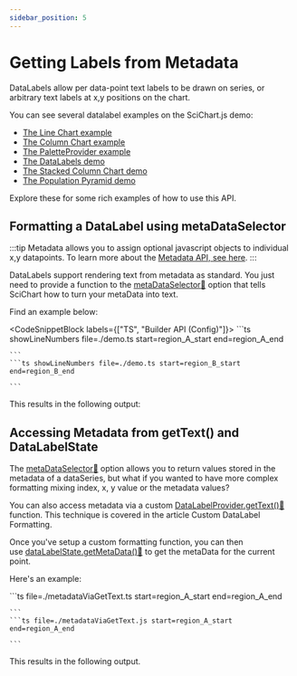 ```yaml
---
sidebar_position: 5
---
```


# Getting Labels from Metadata

DataLabels allow per data-point text labels to be drawn on series, or arbitrary text labels at x,y positions on the chart.

You can see several datalabel examples on the SciChart.js demo:

- [The Line Chart example](https://demo.scichart.com/javascript-line-chart)
- [The Column Chart example](https://demo.scichart.com/javascript-column-chart)
- [The PaletteProvider example](https://demo.scichart.com/javascript-chart-color-points-individually-with-paletteprovider)
- [The DataLabels demo](https://demo.scichart.com/javascript-datalabels)
- [The Stacked Column Chart demo](https://demo.scichart.com/javascript/stacked-column-chart)
- [The Population Pyramid demo](https://demo.scichart.com/javascript/population-pyramid)

Explore these for some rich examples of how to use this API.

## Formatting a DataLabel using metaDataSelector

:::tip
Metadata allows you to assign optional javascript objects to individual x,y datapoints. To learn more about the [Metadata API, see here](/docs/2d-charts/chart-types/point-metadata-api/point-metadata-api-overview).
:::

DataLabels support rendering text from metadata as standard. You just need to provide a function to the [metaDataSelector:blue_book:](https://www.scichart.com/documentation/js/current/typedoc/classes/datalabelprovider.html#metadataselector) option that tells SciChart how to turn your metaData into text.

Find an example below:

<CodeSnippetBlock labels={["TS", "Builder API (Config)"]}>
    ```ts showLineNumbers file=./demo.ts start=region_A_start end=region_A_end

    ```
    ```ts showLineNumbers file=./demo.ts start=region_B_start end=region_B_end

    ```

</CodeSnippetBlock>

This results in the following output:

<LiveDocSnippet />

## Accessing Metadata from getText() and DataLabelState

The [metaDataSelector:blue_book:](https://www.scichart.com/documentation/js/current/typedoc/classes/datalabelprovider.html#metadataselector) option allows you to return values stored in the metadata of a dataSeries, but what if you wanted to have more complex formatting mixing index, x, y value or the metadata values?

You can also access metadata via a custom [DataLabelProvider.getText():blue_book:](https://www.scichart.com/documentation/js/current/typedoc/classes/datalabelprovider.html#gettext) function. This technique is covered in the article Custom DataLabel Formatting.

Once you've setup a custom formatting function, you can then use [dataLabelState.getMetaData():blue_book:](https://www.scichart.com/documentation/js/current/typedoc/classes/datalabelstate.html#getmetadata) to get the metaData for the current point.

Here's an example:

<CodeSnippetBlock>
    ```ts file=./metadataViaGetText.ts start=region_A_start end=region_A_end

    ```
    ```ts file=./metadataViaGetText.js start=region_A_start end=region_A_end

    ```

</CodeSnippetBlock>

This results in the following output.

<LiveDocSnippet name="metadataViaGetText" />
